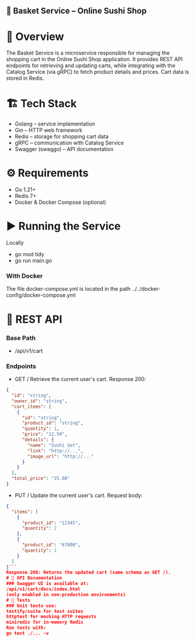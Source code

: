 ## 🛒 Basket Service – Online Sushi Shop
# 📖 Overview
The Basket Service is a microservice responsible for managing the shopping cart in the Online Sushi Shop application.
It provides REST API endpoints for retrieving and updating carts, while integrating with the Catalog Service (via gRPC) to fetch product details and prices.
Cart data is stored in Redis.
# 🏗 Tech Stack
- Golang – service implementation
- Gin – HTTP web framework
- Redis – storage for shopping cart data
- gRPC – communication with Catalog Service
- Swagger (swaggo) – API documentation
# ⚙️ Requirements
- Go 1.21+
- Redis 7+
- Docker & Docker Compose (optional)
# ▶️ Running the Service
Locally
- go mod tidy
- go run main.go
### With Docker
The file docker-compose.yml is located in the path ../../docker-config/docker-compose.yml
# 📡 REST API
### Base Path
- /api/v1/cart
### Endpoints
- GET /
Retrieve the current user's cart.
Response 200:
```json
{
  "id": "string",
  "owner_id": "string",
  "cart_items": [
    {
      "id": "string",
      "product_id": "string",
      "quantity": 1,
      "price": "12.50",
      "details": {
        "name": "Sushi Set",
        "link": "http://...",
        "image_url": "http://..."
      }
    }
  ],
  "total_price": "25.00"
}
```
-  PUT /
Update the current user's cart.
Request body:
```json
{
  "items": [
    {
      "product_id": "12345",
      "quantity": 2
    },
    {
      "product_id": "67890",
      "quantity": 1
    }
  ]
}```
Response 200: Returns the updated cart (same schema as GET /).
# 📑 API Documentation
### Swagger UI is available at:
/api/v1/cart/docs/index.html
(only enabled in non-production environments)
# 🧪 Tests
### Unit tests use:
testify/suite for test suites
httptest for mocking HTTP requests
miniredis for in-memory Redis
Run tests with:
go test ./... -v